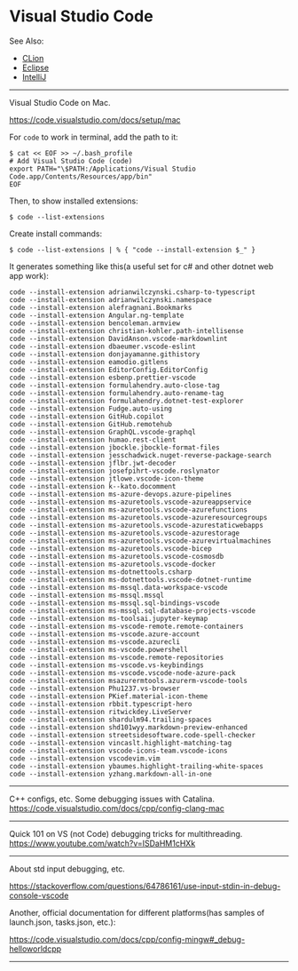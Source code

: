 # Visual Studio Code

See Also:

 - [CLion](CLion.md)
 - [Eclipse](Eclipse.md)
 - [IntelliJ](IntelliJ.md)

---

Visual Studio Code on Mac.

https://code.visualstudio.com/docs/setup/mac

For `code` to work in terminal, add the path to it:

    $ cat << EOF >> ~/.bash_profile
    # Add Visual Studio Code (code)
    export PATH="\$PATH:/Applications/Visual Studio Code.app/Contents/Resources/app/bin"
    EOF

Then, to show installed extensions:

    $ code --list-extensions

Create install commands:

    $ code --list-extensions | % { "code --install-extension $_" }

It generates something like this(a useful set for c# and other dotnet web app work):

```
code --install-extension adrianwilczynski.csharp-to-typescript
code --install-extension adrianwilczynski.namespace
code --install-extension alefragnani.Bookmarks
code --install-extension Angular.ng-template
code --install-extension bencoleman.armview
code --install-extension christian-kohler.path-intellisense
code --install-extension DavidAnson.vscode-markdownlint
code --install-extension dbaeumer.vscode-eslint
code --install-extension donjayamanne.githistory
code --install-extension eamodio.gitlens
code --install-extension EditorConfig.EditorConfig
code --install-extension esbenp.prettier-vscode
code --install-extension formulahendry.auto-close-tag
code --install-extension formulahendry.auto-rename-tag
code --install-extension formulahendry.dotnet-test-explorer
code --install-extension Fudge.auto-using
code --install-extension GitHub.copilot
code --install-extension GitHub.remotehub
code --install-extension GraphQL.vscode-graphql
code --install-extension humao.rest-client
code --install-extension jbockle.jbockle-format-files
code --install-extension jesschadwick.nuget-reverse-package-search
code --install-extension jflbr.jwt-decoder
code --install-extension josefpihrt-vscode.roslynator
code --install-extension jtlowe.vscode-icon-theme
code --install-extension k--kato.docomment
code --install-extension ms-azure-devops.azure-pipelines
code --install-extension ms-azuretools.vscode-azureappservice
code --install-extension ms-azuretools.vscode-azurefunctions
code --install-extension ms-azuretools.vscode-azureresourcegroups
code --install-extension ms-azuretools.vscode-azurestaticwebapps
code --install-extension ms-azuretools.vscode-azurestorage
code --install-extension ms-azuretools.vscode-azurevirtualmachines
code --install-extension ms-azuretools.vscode-bicep
code --install-extension ms-azuretools.vscode-cosmosdb
code --install-extension ms-azuretools.vscode-docker
code --install-extension ms-dotnettools.csharp
code --install-extension ms-dotnettools.vscode-dotnet-runtime
code --install-extension ms-mssql.data-workspace-vscode
code --install-extension ms-mssql.mssql
code --install-extension ms-mssql.sql-bindings-vscode
code --install-extension ms-mssql.sql-database-projects-vscode
code --install-extension ms-toolsai.jupyter-keymap
code --install-extension ms-vscode-remote.remote-containers
code --install-extension ms-vscode.azure-account
code --install-extension ms-vscode.azurecli
code --install-extension ms-vscode.powershell
code --install-extension ms-vscode.remote-repositories
code --install-extension ms-vscode.vs-keybindings
code --install-extension ms-vscode.vscode-node-azure-pack
code --install-extension msazurermtools.azurerm-vscode-tools
code --install-extension Phu1237.vs-browser
code --install-extension PKief.material-icon-theme
code --install-extension rbbit.typescript-hero
code --install-extension ritwickdey.LiveServer
code --install-extension shardulm94.trailing-spaces
code --install-extension shd101wyy.markdown-preview-enhanced
code --install-extension streetsidesoftware.code-spell-checker
code --install-extension vincaslt.highlight-matching-tag
code --install-extension vscode-icons-team.vscode-icons
code --install-extension vscodevim.vim
code --install-extension ybaumes.highlight-trailing-white-spaces
code --install-extension yzhang.markdown-all-in-one
```

---

C++ configs, etc. Some debugging issues with Catalina.
https://code.visualstudio.com/docs/cpp/config-clang-mac

---

Quick 101 on VS (not Code) debugging tricks for multithreading.
https://www.youtube.com/watch?v=ISDaHM1cHXk

---

About std input debugging, etc.

https://stackoverflow.com/questions/64786161/use-input-stdin-in-debug-console-vscode

Another, official documentation for different platforms(has samples of launch.json, tasks.json, etc.):

https://code.visualstudio.com/docs/cpp/config-mingw#_debug-helloworldcpp

---